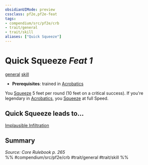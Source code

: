 ```yaml
---
obsidianUIMode: preview
cssclass: pf2e,pf2e-feat
tags:
- compendium/src/pf2e/crb
- trait/general
- trait/skill
aliases: ["Quick Squeeze"]
---
```

# Quick Squeeze  *Feat 1*  
[general](rules/traits/general.md)  [skill](rules/traits/skill.md)  

- **Prerequisites**: trained in [Acrobatics](compendium/skills.md#Acrobatics)

You [Squeeze](rules/actions/squeeze.md) 5 feet per round (10 feet on a critical success). If you're legendary in [Acrobatics](compendium/skills.md#Acrobatics), you [Squeeze](rules/actions/squeeze.md) at full Speed.

## Quick Squeeze leads to...

[Implausible Infiltration](compendium/feats/implausible-infiltration.md)

## Summary

*Source: Core Rulebook p. 265*  
%% #compendium/src/pf2e/crb #trait/general #trait/skill %%